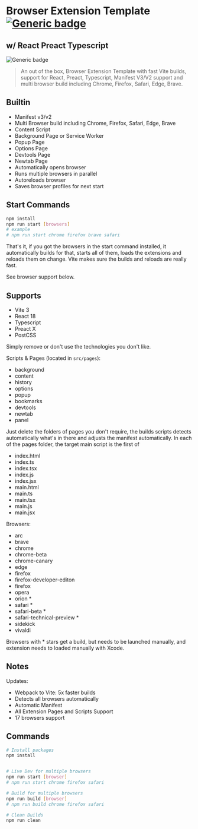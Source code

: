 # Browser Extension Template [![Generic badge](https://img.shields.io/twitter/follow/kdebdut?style=social)](https://twitter.com/KDebdut)

## w/ React Preact Typescript

![Generic badge](https://img.shields.io/badge/build-success-brightgreen.svg)

> An out of the box, Browser Extension Template with fast Vite builds, support for React, Preact, Typescript, Manifest V3/V2 support and multi browser build including Chrome, Firefox, Safari, Edge, Brave.

## Builtin

- Manifest v3/v2
- Multi Browser build including Chrome, Firefox, Safari, Edge, Brave
- Content Script
- Background Page or Service Worker
- Popup Page
- Options Page
- Devtools Page
- Newtab Page
- Automatically opens browser
- Runs multiple browsers in parallel
- Autoreloads browser
- Saves browser profiles for next start

 ## Start Commands

```sh
npm install
npm run start [browsers]
# example
# npm run start chrome firefox brave safari
```

That's it, if you got the browsers in the start command installed, it automatically builds for that, starts all of them, loads the extensions and reloads them on change. Vite makes sure the builds and reloads are really fast.

See browser support below.

## Supports

- Vite 3
- React 18
- Typescript
- Preact X
- PostCSS

Simply remove or don't use the technologies you don't like.

Scripts & Pages (located in `src/pages`):

- background
- content
- history
- options
- popup
- bookmarks  
- devtools   
- newtab
- panel

Just delete the folders of pages you don't require, the builds scripts detects automatically what's in there and adjusts the manifest automatically. In each of the pages folder, the target main script is the first of

- index.html
- index.ts
- index.tsx
- index.js
- index.jsx
- main.html
- main.ts
- main.tsx
- main.js
- main.jsx

Browsers:
- arc
- brave
- chrome
- chrome-beta
- chrome-canary
- edge
- firefox
- firefox-developer-editon
- firefox
- opera
- orion *
- safari *
- safari-beta *
- safari-technical-preview *
- sidekick
- vivaldi

Browsers with * stars get a build, but needs to be launched manually, and extension needs to loaded manually with Xcode.

## Notes

Updates:

- Webpack to Vite: 5x faster builds
- Detects all browsers automatically
- Automatic Manifest
- All Extension Pages and Scripts Support
- 17 browsers support

## Commands

```sh
# Install packages
npm install


# Live Dev for multiple browsers
npm run start [browser]
# npm run start chrome firefox safari

# Build for multiple browsers
npm run build [browser]
# npm run build chrome firefox safari

# Clean Builds
npm run clean
```